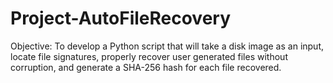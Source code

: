 # Project-AutoFileRecovery

Objective: 
  To develop a Python script that will take a disk image as an input, locate file signatures,
  properly recover user generated files without corruption, and generate a SHA-256 hash for each file recovered. 
